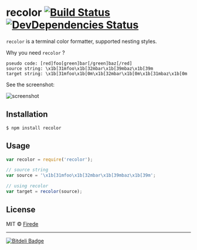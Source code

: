 recolor [![Build Status](https://travis-ci.org/firede/recolor.png)](https://travis-ci.org/firede/recolor) [![DevDependencies Status](https://david-dm.org/firede/recolor/dev-status.png)](https://david-dm.org/firede/recolor#info=devDependencies)
===

`recolor` is a terminal color formatter, supported nesting styles.

Why you need `recolor` ?

    pseudo code: [red]foo[green]bar[/green]baz[/red]
    source string: \x1b[31mfoo\x1b[32mbar\x1b[39mbaz\x1b[39m
    target string: \x1b[31mfoo\x1b[0m\x1b[32mbar\x1b[0m\x1b[31mbaz\x1b[0m

See the screenshot:

![screenshot](https://f.cloud.github.com/assets/157338/1850309/7747a310-76cd-11e3-8ce4-83b771b08831.png)

## Installation

    $ npm install recolor

## Usage

```javascript
var recolor = require('recolor');

// source string
var source = '\x1b[31mfoo\x1b[32mbar\x1b[39mbaz\x1b[39m';

// using recolor
var target = recolor(source);
```

## License

MIT &copy; [Firede](https://github.com/firede)

---

[![Bitdeli Badge](https://d2weczhvl823v0.cloudfront.net/firede/recolor/trend.png)](https://bitdeli.com/free "Bitdeli Badge")
